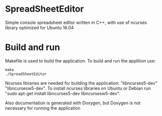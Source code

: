 # SpreadSheetEditor
Simple console spreadsheet editor written in C++, with use of ncurses library optimized for Ubuntu 16.04

# Build and run
Makefile is used to build the application. To build and run the applition use:
```
make
./SpreadSheetEditor
```


Ncurses libraries are needed for building the application: "libncurses5-dev" "libncursesw5-dev".
To install ncurses libraries on Ubuntu or Debian run "sudo apt-get install libncurses5-dev libncursesw5-dev".


Also documentation is generated with Doxygen, but Doxygen is not necessary for running the application

